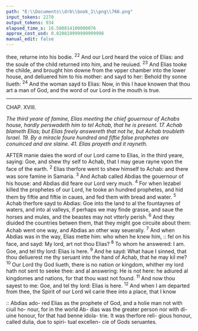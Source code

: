 ```yaml
---
path: "E:\\Documents\\drb\\book_1\\png\\766.png"
input_tokens: 2270
output_tokens: 934
elapsed_time_s: 16.580814100000076
approx_cost_usd: 0.020819999999999998
manual_edit: false
---
```

thee, returne into his bodie. <sup>22</sup> And our Lord heard the voice of Elias: and the soule of the child returned into him, and he reuiued. <sup>23</sup> And Elias tooke the childe, and brought him downe from the vpper chamber into the lower house, and deliuered him to his mother: and sayd to her: Behold thy sonne liueth: <sup>24</sup> And the woman sayd to Elias: Now, in this I haue knowen that thou art a man of God, and the word of our Lord in the mouth is true.

<hr>

CHAP. XVIII.

*The third yeare of famine, Elias meeting the chief gouernour of Achabs house, hardly perswadeth him to tel Achab, that he is present. 17. Achab blameth Elias; but Elias freely answereth that not he, but Achab troubleth Israel. 19. By a miracle foure hundred and fiftie false prophetes are conuinced and are slaine. 41. Elias prayeth and it rayneth.*

AFTER manie daies the word of our Lord came to Elias, in the third yeare, saying: Goe, and shew thy self to Achab, that I may geue rayne vpon the face of the earth. <sup>2</sup> Elias therfore went to shew himself to Achab: and there was sore famine in Samaria. <sup>3</sup> And Achab called Abdias the gouernour of his house: and Abdias did feare our Lord very much. <sup>4</sup> For when Iezabel killed the prophetes of our Lord, he tooke an hundred prophetes, and hid them by fiftie and fiftie in caues, and fed them with bread and water. <sup>5</sup> Achab therfore sayd to Abdias: Goe into the land to al the fountaynes of waters, and into al valleys, if perhaps we may finde grasse, and saue the horses and mules, and the beastes may not vtterly perish. <sup>6</sup> And they diuided the countries betwen them, that they might goe circuite about them: Achab went one way, and Abdias an other way seuerally. <sup>7</sup> And when Abdias was in the way, Elias mette him: who when he knew him, :: fel on his face, and sayd: My lord, art not thou Elias? <sup>8</sup> To whom he answered: I am. Goe, and tel thy lord: Elias is here. <sup>9</sup> And he sayd: What haue I sinned, that thou deliuerest me thy seruant into the hand of Achab, that he may kil me? <sup>10</sup> Our Lord thy God liueth, there is no nation or kingdom, whither my lord hath not sent to seeke thee: and al answering: He is not here: he adiured al kingdomes and nations, for that thou wast not found. <sup>11</sup> And now thou sayest to me: Goe, and tel thy lord: Elias is here. <sup>12</sup> And when I am departed from thee, the Spirit of our Lord wil carie thee into a place, that I know

<aside>:: Abdias ado- red Elias as the prophete of God, and a holie man not with ciuil ho- nour, for in the world Ab- dias was the greater person nor with di- uine honour, for that had benne idola- trie. It was therfore reli- gious honour, called dulia, due to spiri- tual excellen- cie of Gods seruantes.</aside>

[^1]: Achab. Elias
